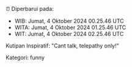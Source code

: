 ⏰ Diperbarui pada:
- WIB: Jumat, 4 Oktober 2024 00.25.46 UTC
- WITA: Jumat, 4 Oktober 2024 01.25.46 UTC
- WIT: Jumat, 4 Oktober 2024 02.25.46 UTC

Kutipan Inspiratif:
"Cant talk, telepathy only!"


Kategori: funny

